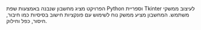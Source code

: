 הפרויקט מציג מחשבון שנבנה באמצעות שפת Python וספריית Tkinter לעיצוב ממשקי משתמש. המחשבון מציע ממשק נוח לשימוש עם פונקציות חישוב בסיסיות כמו חיבור, חיסור, כפל וחילוק.
